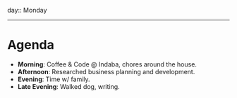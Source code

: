 day:: Monday

---

# Agenda

- **Morning**: Coffee & Code @ Indaba, chores around the house.
- **Afternoon**: Researched business planning and development.
- **Evening**: Time w/ family.
- **Late Evening**: Walked dog, writing.
